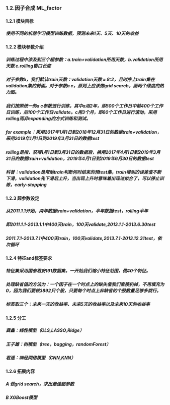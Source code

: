 ### 1.2.因子合成 ML_factor
#### 1.2.1 模块目标
##### 使用不同的机器学习模型训练数据，预测未来1天、5天、10天的收益
#### 1.2.2 模块参数介绍
##### 训练过程中涉及到三个超参数：a.train+validation所用天数，b.validation所用天数 c.rolling窗口长度
##### 对于参数b，我们默认train天数：validation天数 = 8:2，且时序上train集在validation集的前面。对于参数a c，原则上应该做grid search，画两个维度的热力图。
##### 我们按照统一的a c参数进行训练，其中a用2年，即500个工作日中前400个工作日训练，后100个工作日validate。c用3个月，即60个工作日进行滚动，采用rolling而非expanding的方式训练和测试。
##### for example：采用2017年1月1日到2018年12月31日的数据train+validation，采用2019年1月1日到2019年3月31日的数据test
##### rolling是指，获得1月1日到3月31日的数据后，换用2017年4月1日到2019年3月31日的数据train+validation，2019年4月1日到2019年6月30日的数据test
##### 科普：validation是帮助train判断何时结束的预test集，train得到的误差值不断下滑，validation先下滑后上升，当出现上升时意味着出现过拟合了，可以停止训练，early-stopping
#### 1.2.3 超参数设定
##### 从2011.1.1开始，两年数据train+validation，半年数据test，rolling半年
##### 即2011.1.1-2013.1.1中400天train，100天validate,2013.1.1-2013.6.30test
##### 2011.7.1-2013.7.1中400天train，100天validate,2013.7.1-2013.12.31test，依次循环
#### 1.2.4 特征and标签要求
##### 特征集采用国泰君安191数据集，一开始我们缩小特征范围，做40个特征。
##### 处理缺省值的方法为：一个因子在一个时点上的缺失值我们直接扔掉，不用填充为0，因为我们要做3892只个股，只要每个时点上非缺省的个股数量足够多就行。
##### 标签取三个：未来一天的收益率、未来5天的收益率以及未来10天的收益率
#### 1.2.5 分工
##### 龚鑫：线性模型（OLS,LASSO,Ridge）
##### 王子雄：树模型（tree，bagging，randomForest）
##### 君遥：神经网络模型（CNN,KNN）
#### 1.2.6 拓展内容
##### A 做grid search，求出最佳超参数
##### B XGBoost模型